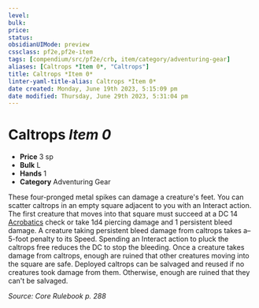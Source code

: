 ```yaml
---
level:
bulk:
price:
status:
obsidianUIMode: preview
cssclass: pf2e,pf2e-item
tags: [compendium/src/pf2e/crb, item/category/adventuring-gear]
aliases: [Caltrops *Item 0*, "Caltrops"]
title: Caltrops *Item 0*
linter-yaml-title-alias: Caltrops *Item 0*
date created: Monday, June 19th 2023, 5:15:09 pm
date modified: Thursday, June 29th 2023, 5:31:04 pm
---
```


# Caltrops *Item 0*

- **Price** 3 sp
- **Bulk** L
- **Hands** 1
- **Category** Adventuring Gear

These four-pronged metal spikes can damage a creature's feet. You can scatter caltrops in an empty square adjacent to you with an Interact action. The first creature that moves into that square must succeed at a DC 14 [Acrobatics](compendium/skills.md#Acrobatics) check or take 1d4 piercing damage and 1 persistent bleed damage. A creature taking persistent bleed damage from caltrops takes a–5-foot penalty to its Speed. Spending an Interact action to pluck the caltrops free reduces the DC to stop the bleeding. Once a creature takes damage from caltrops, enough are ruined that other creatures moving into the square are safe. Deployed caltrops can be salvaged and reused if no creatures took damage from them. Otherwise, enough are ruined that they can't be salvaged.

*Source: Core Rulebook p. 288*
